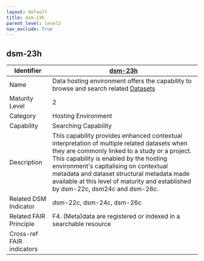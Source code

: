 ```yaml
---
layout: default
title: dsm-23h
parent_level: level2
nav_exclude: True
---
```


## dsm-23h

| Identifier | [dsm-23h](https://github.com/FAIRplus/Data-Maturity/blob/master/docs/_indicators/dsm-23h.md) |
| ---------- | ----------|
| Name | Data hosting environment offers the capability to browse and search related [Datasets](https://fairplus.github.io/Data-Maturity/docs/Glossary/#dataset) |
| Maturity Level | 2 |
| Category | Hosting Environment |
| Capability | Searching Capability |
| Description | This capability provides enhanced contextual interpretation of multiple related datasets when they are commonly linked to a study or a project. This capability is enabled by the hosting environment's capitalising on contextual metadata and dataset structural metadata made available at this level of maturity and established by dsm-22c, dsm24c and dsm-26c.|
| Related DSM Indicator | dsm-22c, dsm-24c, dsm-26c |
| Related FAIR Principle | F4. (Meta)data are registered or indexed in a searchable resource |
| Cross-ref FAIR indicators | |
